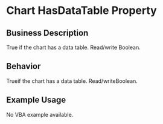 # Chart HasDataTable Property

## Business Description
True if the chart has a data table. Read/write Boolean.

## Behavior
Trueif the chart has a data table. Read/writeBoolean.

## Example Usage
No VBA example available.